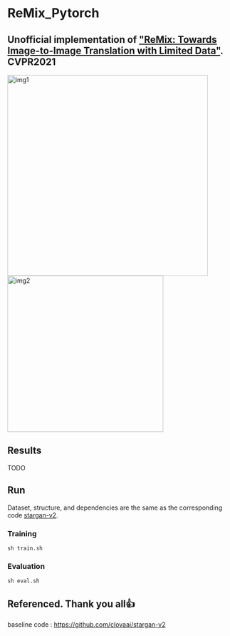 # ReMix_Pytorch

## Unofficial implementation of ["ReMix: Towards Image-to-Image Translation with Limited Data"](https://arxiv.org/pdf/2103.16835.pdf). CVPR2021

<img src="https://user-images.githubusercontent.com/53032349/173795627-b4024418-5b51-4ef9-a6eb-dd0207ff4b57.png" alt="img1" width="450"/>   <img src="https://user-images.githubusercontent.com/53032349/173795705-49737769-b461-424d-877c-d93ae21e946d.png" alt="img2" width="350"/>

## Results 
TODO
## Run
Dataset, structure, and dependencies are the same as the corresponding code [stargan-v2](https://github.com/clovaai/stargan-v2).<br>

### Training
```Shell
sh train.sh
```

### Evaluation
```Shell
sh eval.sh
```

## Referenced. Thank you all:+1:
baseline code : https://github.com/clovaai/stargan-v2<br>
